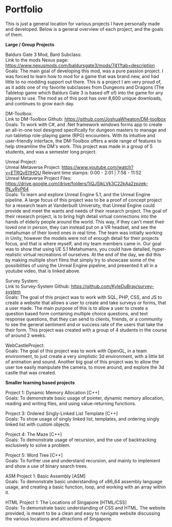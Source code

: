 # Portfolio</br>
This is just a general location for various projects I have personally made and developed. Below is a general overview of each project, and the goals of them.

<strong>Large / Group Projects</strong>

Baldurs Gate 3 Mod, Bard Subclass:</br>
Link to the mods Nexus page: https://www.nexusmods.com/baldursgate3/mods/741?tab=description </br>
Goals: The main goal of developing this mod, was a pure passion project. I was forced to learn how to mod for a game that was brand new, and had little to no modding support out there. This is a project I am very proud of, as it adds one of my favorite subclasses from Dungeons and Dragons (The Tabletop game which Baldurs Gate 3 is based off of) into the game for any players to use. The mod as of this post has over 8,600 unique downloads, and continues to grow each day.</br>

DM-Toolbox:</br>
Link to DM-Toolbox Github: https://github.com/JoshuaWheaton/DM-toolbox </br>
Goals: To work with C#, and .Net framework windows forms app to create an all-in-one tool designed specifically for dungeon masters to manage and run tabletop role-playing game (RPG) encounters. With its intuitive and user-friendly interface, the DM-Toolbox offers a wide range of features to help streamline the DM's work. This project was made in a group of 5 students, and was a semester long project.</br>

Unreal Project:</br>
Unreal Metaverse Project: https://www.youtube.com/watch?v=ETRQvEl1HOU Relevant time stamps: 0:00 - 2:01 | 7:58 - 11:52</br>
Unreal Metaverse Project Files: https://drive.google.com/drive/folders/1iQJSIkLVk3C22kAa2zpzek-fN_vRyP64 </br>
Goals: To learn and explore Unreal Engine 5.1, and the Unreal Engine pipeline. A large focus of this project was to be a proof of concept project for a research team at Vanderbuilt University, that Unreal Engine could provide and meet the wants and needs of their research project. The goal of their research project, is to bring high detail virtual connections into the hands of elderly people around the world. This way, if they can't meet their loved one in person, they can instead put on a VR headset, and see the metahuman of their loved ones in real time. The team was initially working in Unity, however the models were not of enough detail for their projects focus, and that is where myself, and my team members came in. Our goal was to show that using UE 5.1 Metahumans, you could have detailed, hyper-realistic virtual recreations of ourselves. At the end of the day, we did this by making multiple short films that simply try to showcase some of the possibilities of using the Unreal Engine pipeline, and presented it all in a youtube video, that is linked above.

Survey System:</br>
Link to Survey-System Github: https://github.com/KyleDuBray/survey-system </br>
Goals: The goal of this project was to work with SQL, PHP, CSS, and JS to create a website that allows a user to create and take surveys or forms, that a user made. The main purpose of this is to allow a user to create a question based form containing multiple choice questions, and text response questions, that they can send to clients, friends, or a community to see the general sentiment and or success rate of the users that take the their form. This project was created with a group of 4 students in the course of around 2 weeks.

WebCastleProject:</br>
Goals: The goal of this project was to work with OpenGL, in a team environment, to just create a very simplistic 3d environment, with a little bit of animation and sound. Another big goal of this project was to allow the user toe easily manipulate the camera, to move around, and explore the 3d castle that was created.

<strong> Smaller learning based projects </strong>

Project 1: Dynamic Memory Allocation [C++]</br>
Goals: To demonstrate basic usage of pointer, dynamic memory allocation, reading and writing files, and using value-returning functions.

Project 3: Ordered Singly-Linked List Template [C++] </br>
Goals: To show usage of singly linked list, templates, and ordering singly linked list with custom objects.

Project 4: The Maze [C++]</br>
Goals: To demonstrate usage of recursion, and the use of backtracking exclusively to solve a problem.

Project 5: Word Tree [C++]</br>
Goals: To further use and understand recursion, and mainly to implement and show a use of binary search trees.

ASM Project 1: Basic Assembly [ASM]</br>
Goals: To demonstrate basic understanding of x86_64 assembly language usage, and creating a basic function, loop, and working with an array within it.

HTML Project 1: The Locations of Singapore [HTML/CSS] </br>
Goals: To demonstrate basic understanding of CSS and HTML. The website provided, is meant to be a clean and easy to navigate website discussing the various locations and attractions of Singapore.
